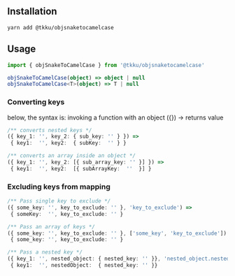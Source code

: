 ## Installation
```shell
yarn add @tkku/objsnaketocamelcase
```

## Usage
```ts
import { objSnakeToCamelCase } from '@tkku/objsnaketocamelcase'

objSnakeToCamelCase(object) => object | null
objSnakeToCamelCase<T>(object) => T | null

```
### Converting keys
below, the syntax is: invoking a function with an object ({}) -> returns value
```ts
/** converts nested keys */
({ key_1: '', key_2: { sub_key: '' } }) => 
 { key1:  '', key2:  { subKey:  '' } }

/** converts an array inside an object */
({ key_1: '', key_2: [{ sub_array_key: '' }] }) =>
 { key1:  '', key2:  [{ subArrayKey:  ''  }] }
```

### Excluding keys from mapping
```ts
/** Pass single key to exclude */
({ some_key: '', key_to_exclude: '' }, 'key_to_exclude') =>
 { someKey:  '', key_to_exclude: '' }

/** Pass an array of keys */
({ some_key: '', key_to_exclude: '' }, ['some_key', 'key_to_exclude']) =>
 { some_key: '', key_to_exclude: '' }

/** Pass a nested key */
({ key_1: '', nested_object: { nested_key: '' }}, 'nested_object.nested_key') =>
 { key1:  '', nestedObject:  { nested_key: '' }}
```
